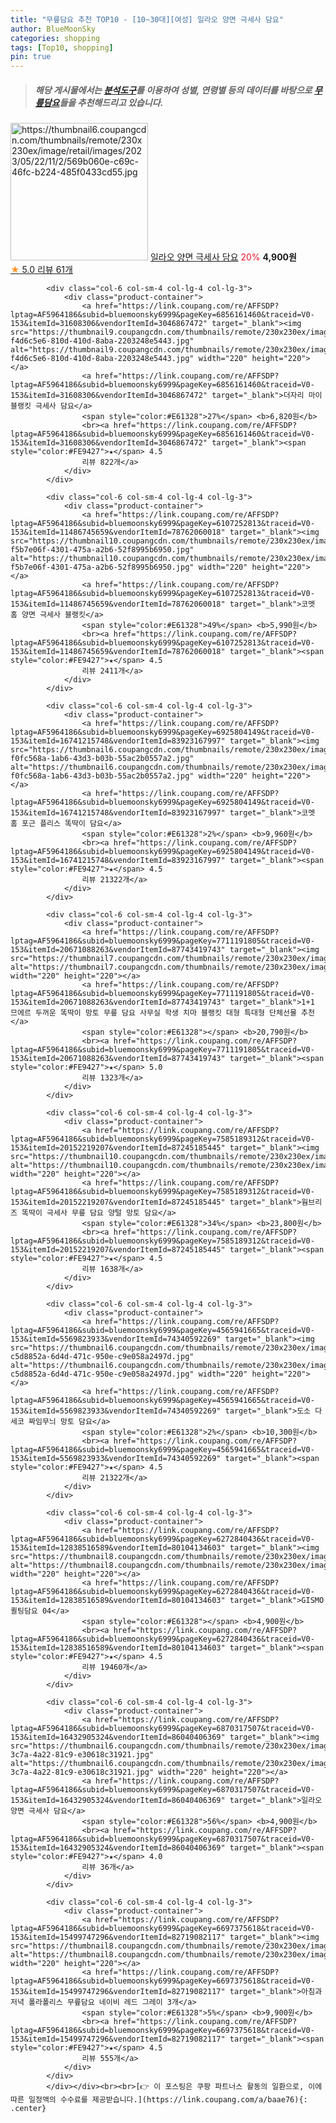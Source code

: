 ```yaml
---
title: "무릎담요 추천 TOP10 - [10~30대][여성] 일라오 양면 극세사 담요"
author: BlueMoonSky
categories: shopping
tags: [Top10, shopping]
pin: true
---
```


> ##### 해당 게시물에서는 [**분석도구**](https://itemscout.io/)를 이용하여 **성별**, **연령별** 등의 데이터를 바탕으로 [**무릎담요**](https://link.coupang.com/a/baae76)들을 추천해드리고 있습니다.
<div class="container"><div class="row">
            <div class="col-6 col-sm-4 col-lg-4 col-lg-3">
                <div class="product-container">
                    <a href="https://link.coupang.com/re/AFFSDP?lptag=AF5964186&subid=bluemoonsky6999&pageKey=6870317507&traceid=V0-153&itemId=16432905326&vendorItemId=86040406325" target="_blank"><img src="https://thumbnail6.coupangcdn.com/thumbnails/remote/230x230ex/image/retail/images/2023/05/22/11/2/569b060e-c69c-46fc-b224-485f0433cd55.jpg" alt="https://thumbnail6.coupangcdn.com/thumbnails/remote/230x230ex/image/retail/images/2023/05/22/11/2/569b060e-c69c-46fc-b224-485f0433cd55.jpg" width="220" height="220"></a>
                    <a href="https://link.coupang.com/re/AFFSDP?lptag=AF5964186&subid=bluemoonsky6999&pageKey=6870317507&traceid=V0-153&itemId=16432905326&vendorItemId=86040406325" target="_blank">일라오 양면 극세사 담요</a>
                    <span style="color:#E61328">20%</span> <b>4,900원</b>
                    <br><a href="https://link.coupang.com/re/AFFSDP?lptag=AF5964186&subid=bluemoonsky6999&pageKey=6870317507&traceid=V0-153&itemId=16432905326&vendorItemId=86040406325" target="_blank"><span style="color:#FE9427">★</span> 5.0
                    리뷰 61개</a>
                </div>
            </div>
            
            <div class="col-6 col-sm-4 col-lg-4 col-lg-3">
                <div class="product-container">
                    <a href="https://link.coupang.com/re/AFFSDP?lptag=AF5964186&subid=bluemoonsky6999&pageKey=6856161460&traceid=V0-153&itemId=31608306&vendorItemId=3046867472" target="_blank"><img src="https://thumbnail9.coupangcdn.com/thumbnails/remote/230x230ex/image/retail/images/2458471151008448-f4d6c5e6-810d-410d-8aba-2203248e5443.jpg" alt="https://thumbnail9.coupangcdn.com/thumbnails/remote/230x230ex/image/retail/images/2458471151008448-f4d6c5e6-810d-410d-8aba-2203248e5443.jpg" width="220" height="220"></a>
                    <a href="https://link.coupang.com/re/AFFSDP?lptag=AF5964186&subid=bluemoonsky6999&pageKey=6856161460&traceid=V0-153&itemId=31608306&vendorItemId=3046867472" target="_blank">더자리 마이블랭킷 극세사 담요</a>
                    <span style="color:#E61328">27%</span> <b>6,820원</b>
                    <br><a href="https://link.coupang.com/re/AFFSDP?lptag=AF5964186&subid=bluemoonsky6999&pageKey=6856161460&traceid=V0-153&itemId=31608306&vendorItemId=3046867472" target="_blank"><span style="color:#FE9427">★</span> 4.5
                    리뷰 822개</a>
                </div>
            </div>
            
            <div class="col-6 col-sm-4 col-lg-4 col-lg-3">
                <div class="product-container">
                    <a href="https://link.coupang.com/re/AFFSDP?lptag=AF5964186&subid=bluemoonsky6999&pageKey=6107252813&traceid=V0-153&itemId=11486745659&vendorItemId=78762060018" target="_blank"><img src="https://thumbnail10.coupangcdn.com/thumbnails/remote/230x230ex/image/retail/images/1720160440596781-f5b7e06f-4301-475a-a2b6-52f8995b6950.jpg" alt="https://thumbnail10.coupangcdn.com/thumbnails/remote/230x230ex/image/retail/images/1720160440596781-f5b7e06f-4301-475a-a2b6-52f8995b6950.jpg" width="220" height="220"></a>
                    <a href="https://link.coupang.com/re/AFFSDP?lptag=AF5964186&subid=bluemoonsky6999&pageKey=6107252813&traceid=V0-153&itemId=11486745659&vendorItemId=78762060018" target="_blank">코멧 홈 양면 극세사 블랭킷</a>
                    <span style="color:#E61328">49%</span> <b>5,990원</b>
                    <br><a href="https://link.coupang.com/re/AFFSDP?lptag=AF5964186&subid=bluemoonsky6999&pageKey=6107252813&traceid=V0-153&itemId=11486745659&vendorItemId=78762060018" target="_blank"><span style="color:#FE9427">★</span> 4.5
                    리뷰 2411개</a>
                </div>
            </div>
            
            <div class="col-6 col-sm-4 col-lg-4 col-lg-3">
                <div class="product-container">
                    <a href="https://link.coupang.com/re/AFFSDP?lptag=AF5964186&subid=bluemoonsky6999&pageKey=6925804149&traceid=V0-153&itemId=16741215748&vendorItemId=83923167997" target="_blank"><img src="https://thumbnail6.coupangcdn.com/thumbnails/remote/230x230ex/image/retail/images/6514571987227035-f0fc568a-1ab6-43d3-b03b-55ac2b0557a2.jpg" alt="https://thumbnail6.coupangcdn.com/thumbnails/remote/230x230ex/image/retail/images/6514571987227035-f0fc568a-1ab6-43d3-b03b-55ac2b0557a2.jpg" width="220" height="220"></a>
                    <a href="https://link.coupang.com/re/AFFSDP?lptag=AF5964186&subid=bluemoonsky6999&pageKey=6925804149&traceid=V0-153&itemId=16741215748&vendorItemId=83923167997" target="_blank">코멧 홈 포근 플리스 똑딱이 담요</a>
                    <span style="color:#E61328">2%</span> <b>9,960원</b>
                    <br><a href="https://link.coupang.com/re/AFFSDP?lptag=AF5964186&subid=bluemoonsky6999&pageKey=6925804149&traceid=V0-153&itemId=16741215748&vendorItemId=83923167997" target="_blank"><span style="color:#FE9427">★</span> 4.5
                    리뷰 21322개</a>
                </div>
            </div>
            
            <div class="col-6 col-sm-4 col-lg-4 col-lg-3">
                <div class="product-container">
                    <a href="https://link.coupang.com/re/AFFSDP?lptag=AF5964186&subid=bluemoonsky6999&pageKey=7711191805&traceid=V0-153&itemId=20671088263&vendorItemId=87743419743" target="_blank"><img src="https://thumbnail7.coupangcdn.com/thumbnails/remote/230x230ex/image/vendor_inventory/5415/84c46c2485544ba4436ac219e0ac6b22c3515cd05be51826a8cbdbb6126b.jpg" alt="https://thumbnail7.coupangcdn.com/thumbnails/remote/230x230ex/image/vendor_inventory/5415/84c46c2485544ba4436ac219e0ac6b22c3515cd05be51826a8cbdbb6126b.jpg" width="220" height="220"></a>
                    <a href="https://link.coupang.com/re/AFFSDP?lptag=AF5964186&subid=bluemoonsky6999&pageKey=7711191805&traceid=V0-153&itemId=20671088263&vendorItemId=87743419743" target="_blank">1+1 므에르 두꺼운 똑딱이 망토 무릎 담요 사무실 학생 치마 블랭킷 대형 특대형 단체선물 추천</a>
                    <span style="color:#E61328"></span> <b>20,790원</b>
                    <br><a href="https://link.coupang.com/re/AFFSDP?lptag=AF5964186&subid=bluemoonsky6999&pageKey=7711191805&traceid=V0-153&itemId=20671088263&vendorItemId=87743419743" target="_blank"><span style="color:#FE9427">★</span> 5.0
                    리뷰 1323개</a>
                </div>
            </div>
            
            <div class="col-6 col-sm-4 col-lg-4 col-lg-3">
                <div class="product-container">
                    <a href="https://link.coupang.com/re/AFFSDP?lptag=AF5964186&subid=bluemoonsky6999&pageKey=7585189312&traceid=V0-153&itemId=20152219207&vendorItemId=87245185445" target="_blank"><img src="https://thumbnail10.coupangcdn.com/thumbnails/remote/230x230ex/image/vendor_inventory/8c8b/6fcf9f4e09ddef4884e0b11dbc0f0bf56039bbdf81c1d7a941374f8944d0.jpg" alt="https://thumbnail10.coupangcdn.com/thumbnails/remote/230x230ex/image/vendor_inventory/8c8b/6fcf9f4e09ddef4884e0b11dbc0f0bf56039bbdf81c1d7a941374f8944d0.jpg" width="220" height="220"></a>
                    <a href="https://link.coupang.com/re/AFFSDP?lptag=AF5964186&subid=bluemoonsky6999&pageKey=7585189312&traceid=V0-153&itemId=20152219207&vendorItemId=87245185445" target="_blank">웜브리즈 똑딱이 극세사 무릎 담요 양털 망토 담요</a>
                    <span style="color:#E61328">34%</span> <b>23,800원</b>
                    <br><a href="https://link.coupang.com/re/AFFSDP?lptag=AF5964186&subid=bluemoonsky6999&pageKey=7585189312&traceid=V0-153&itemId=20152219207&vendorItemId=87245185445" target="_blank"><span style="color:#FE9427">★</span> 4.5
                    리뷰 1638개</a>
                </div>
            </div>
            
            <div class="col-6 col-sm-4 col-lg-4 col-lg-3">
                <div class="product-container">
                    <a href="https://link.coupang.com/re/AFFSDP?lptag=AF5964186&subid=bluemoonsky6999&pageKey=4565941665&traceid=V0-153&itemId=5569823933&vendorItemId=74340592269" target="_blank"><img src="https://thumbnail6.coupangcdn.com/thumbnails/remote/230x230ex/image/retail/images/3239099342192147-c5d8852a-6d4d-471c-950e-c9e058a2497d.jpg" alt="https://thumbnail6.coupangcdn.com/thumbnails/remote/230x230ex/image/retail/images/3239099342192147-c5d8852a-6d4d-471c-950e-c9e058a2497d.jpg" width="220" height="220"></a>
                    <a href="https://link.coupang.com/re/AFFSDP?lptag=AF5964186&subid=bluemoonsky6999&pageKey=4565941665&traceid=V0-153&itemId=5569823933&vendorItemId=74340592269" target="_blank">도소 다세코 짜임무늬 망토 담요</a>
                    <span style="color:#E61328">2%</span> <b>10,300원</b>
                    <br><a href="https://link.coupang.com/re/AFFSDP?lptag=AF5964186&subid=bluemoonsky6999&pageKey=4565941665&traceid=V0-153&itemId=5569823933&vendorItemId=74340592269" target="_blank"><span style="color:#FE9427">★</span> 4.5
                    리뷰 21322개</a>
                </div>
            </div>
            
            <div class="col-6 col-sm-4 col-lg-4 col-lg-3">
                <div class="product-container">
                    <a href="https://link.coupang.com/re/AFFSDP?lptag=AF5964186&subid=bluemoonsky6999&pageKey=6272840436&traceid=V0-153&itemId=12838516589&vendorItemId=80104134603" target="_blank"><img src="https://thumbnail8.coupangcdn.com/thumbnails/remote/230x230ex/image/vendor_inventory/480b/0f1f17afd284b88773f9014cae16bc114c88a2149e356a9609ba0d72696d.jpg" alt="https://thumbnail8.coupangcdn.com/thumbnails/remote/230x230ex/image/vendor_inventory/480b/0f1f17afd284b88773f9014cae16bc114c88a2149e356a9609ba0d72696d.jpg" width="220" height="220"></a>
                    <a href="https://link.coupang.com/re/AFFSDP?lptag=AF5964186&subid=bluemoonsky6999&pageKey=6272840436&traceid=V0-153&itemId=12838516589&vendorItemId=80104134603" target="_blank">GISMO 퀼팅담요 04</a>
                    <span style="color:#E61328"></span> <b>4,900원</b>
                    <br><a href="https://link.coupang.com/re/AFFSDP?lptag=AF5964186&subid=bluemoonsky6999&pageKey=6272840436&traceid=V0-153&itemId=12838516589&vendorItemId=80104134603" target="_blank"><span style="color:#FE9427">★</span> 4.5
                    리뷰 19460개</a>
                </div>
            </div>
            
            <div class="col-6 col-sm-4 col-lg-4 col-lg-3">
                <div class="product-container">
                    <a href="https://link.coupang.com/re/AFFSDP?lptag=AF5964186&subid=bluemoonsky6999&pageKey=6870317507&traceid=V0-153&itemId=16432905324&vendorItemId=86040406369" target="_blank"><img src="https://thumbnail6.coupangcdn.com/thumbnails/remote/230x230ex/image/retail/images/2023/05/22/11/0/ad404768-3c7a-4a22-81c9-e30618c31921.jpg" alt="https://thumbnail6.coupangcdn.com/thumbnails/remote/230x230ex/image/retail/images/2023/05/22/11/0/ad404768-3c7a-4a22-81c9-e30618c31921.jpg" width="220" height="220"></a>
                    <a href="https://link.coupang.com/re/AFFSDP?lptag=AF5964186&subid=bluemoonsky6999&pageKey=6870317507&traceid=V0-153&itemId=16432905324&vendorItemId=86040406369" target="_blank">일라오 양면 극세사 담요</a>
                    <span style="color:#E61328">56%</span> <b>4,900원</b>
                    <br><a href="https://link.coupang.com/re/AFFSDP?lptag=AF5964186&subid=bluemoonsky6999&pageKey=6870317507&traceid=V0-153&itemId=16432905324&vendorItemId=86040406369" target="_blank"><span style="color:#FE9427">★</span> 4.0
                    리뷰 36개</a>
                </div>
            </div>
            
            <div class="col-6 col-sm-4 col-lg-4 col-lg-3">
                <div class="product-container">
                    <a href="https://link.coupang.com/re/AFFSDP?lptag=AF5964186&subid=bluemoonsky6999&pageKey=6697375618&traceid=V0-153&itemId=15499747296&vendorItemId=82719082117" target="_blank"><img src="https://thumbnail8.coupangcdn.com/thumbnails/remote/230x230ex/image/vendor_inventory/c862/719b5230bd63c42816be747587471592ab7cf0fb80a238811cbd81a35170.jpg" alt="https://thumbnail8.coupangcdn.com/thumbnails/remote/230x230ex/image/vendor_inventory/c862/719b5230bd63c42816be747587471592ab7cf0fb80a238811cbd81a35170.jpg" width="220" height="220"></a>
                    <a href="https://link.coupang.com/re/AFFSDP?lptag=AF5964186&subid=bluemoonsky6999&pageKey=6697375618&traceid=V0-153&itemId=15499747296&vendorItemId=82719082117" target="_blank">아침과저녁 폴라폴리스 무릎담요 네이비 레드 그레이 3개</a>
                    <span style="color:#E61328">5%</span> <b>9,900원</b>
                    <br><a href="https://link.coupang.com/re/AFFSDP?lptag=AF5964186&subid=bluemoonsky6999&pageKey=6697375618&traceid=V0-153&itemId=15499747296&vendorItemId=82719082117" target="_blank"><span style="color:#FE9427">★</span> 4.5
                    리뷰 555개</a>
                </div>
            </div>
            </div></div><br><br>[👉 이 포스팅은 쿠팡 파트너스 활동의 일환으로, 이에 따른 일정액의 수수료를 제공받습니다.](https://link.coupang.com/a/baae76){: .center}